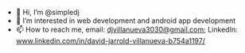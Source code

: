 - 👋 Hi, I’m @simpledj
- 👀 I’m interested in web development and android app development
- 📫 How to reach me, email: djvillanueva3030@gmail.com; LinkedIn: www.linkedin.com/in/david-jarrold-villanueva-b754a1197/

<!---
simpledj/simpledj is a ✨ special ✨ repository because its `README.md` (this file) appears on your GitHub profile.
You can click the Preview link to take a look at your changes.
--->
